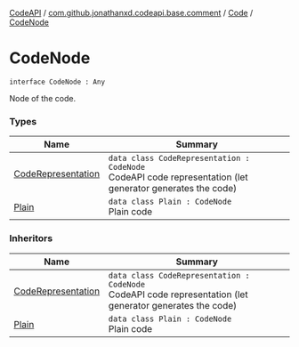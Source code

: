 [CodeAPI](../../../index.md) / [com.github.jonathanxd.codeapi.base.comment](../../index.md) / [Code](../index.md) / [CodeNode](.)

# CodeNode

`interface CodeNode : Any`

Node of the code.

### Types

| Name | Summary |
|---|---|
| [CodeRepresentation](-code-representation/index.md) | `data class CodeRepresentation : CodeNode`<br>CodeAPI code representation (let generator generates the code) |
| [Plain](-plain/index.md) | `data class Plain : CodeNode`<br>Plain code |

### Inheritors

| Name | Summary |
|---|---|
| [CodeRepresentation](-code-representation/index.md) | `data class CodeRepresentation : CodeNode`<br>CodeAPI code representation (let generator generates the code) |
| [Plain](-plain/index.md) | `data class Plain : CodeNode`<br>Plain code |
